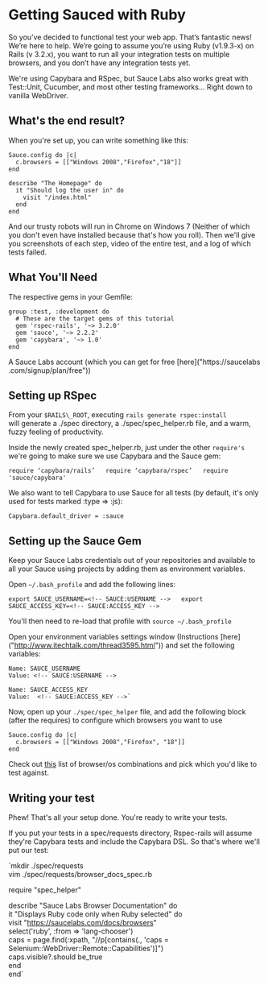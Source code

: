Getting Sauced with Ruby
============

So you’ve decided to functional test your web app.  That’s fantastic
news!  We’re here to help.  We’re going to assume you’re using Ruby
(v1.9.3-x) on Rails (v 3.2.x), you want to run all your integration tests
on multiple browsers, and you don’t have any integration tests yet.

We're using Capybara and RSpec, but Sauce Labs also works great with
Test::Unit, Cucumber, and most other testing frameworks... Right down to
vanilla WebDriver.

What's the end result?
--------------------------------

When you're set up, you can write something like this:

    Sauce.config do |c|
      c.browsers = [["Windows 2008","Firefox","18"]]
    end

    describe "The Homepage" do  
      it "Should log the user in" do  
        visit "/index.html"  
      end
    end
 
And our trusty robots will run in Chrome on Windows 7 (Neither of which you don't 
even have installed because that's how you roll).  Then we'll give you screenshots
of each step, video of the entire test, and a log of which tests failed.

What You'll Need
----------------

The respective gems in your Gemfile:

    group :test, :development do  
      # These are the target gems of this tutorial  
      gem 'rspec-rails', '~> 3.2.0'  
      gem 'sauce', '~> 2.2.2'  
      gem 'capybara', '~> 1.0'  
    end

A Sauce Labs account (which you can get for free [here]("https://saucelabs
.com/signup/plan/free"))

Setting up RSpec
-----------

From your `$RAILS\_ROOT`, executing `rails generate rspec:install`  
will generate a ./spec directory, a ./spec/spec_helper.rb file, and a warm,
fuzzy feeling of productivity.

Inside the newly created spec_helper.rb, just under the other `require's` we're
going to make sure we use Capybara and the Sauce gem:

`require ‘capybara/rails’  
require ‘capybara/rspec’  
require 'sauce/capybara'  `

We also want to tell Capybara to use Sauce for all tests (by default,
it's only used for tests marked :type => :js):

`Capybara.default_driver = :sauce`

Setting up the Sauce Gem
-------------------------

Keep your Sauce Labs credentials out of your repositories and available to
all your Sauce using projects by adding them as environment variables.

<!-- SAUCE:BEGIN_PLATFORM:MAC|LINUX -->  

Open `~/.bash_profile` and add the following lines:  
  
`export SAUCE_USERNAME=<!-- SAUCE:USERNAME -->  
export SAUCE_ACCESS_KEY=<!-- SAUCE:ACCESS_KEY -->`  

You'll then need to re-load that profile with `source ~/.bash_profile`  
<!-- SAUCE:END_PLATFORM -->  
<!-- SAUCE:BEGIN_PLATFORM:WIN -->  
Open your environment variables settings window (Instructions [here]
("http://www.itechtalk.com/thread3595.html")) and set the following variables:  

    Name: SAUCE_USERNAME  
    Value: <!-- SAUCE:USERNAME -->  
  
    Name: SAUCE_ACCESS_KEY  
    Value:  <!-- SAUCE:ACCESS_KEY -->`  
<!-- SAUCE:END_PLATFORM -->  

Now, open up your `./spec/spec_helper` file, and add the following block (after
 the requires) to configure which browsers you want to use

    Sauce.config do |c|  
      c.browsers = [["Windows 2008","Firefox", "18"]]  
    end

Check out [this]("http://www.saucelabs.com/browsers") list of browser/os
combinations and pick which you'd like to test against.

Writing your test
-----------------

Phew!  That's all your setup done.  You're ready to write your tests.

If you put your tests in a spec/requests directory, Rspec-rails will assume
they're Capybara tests and include the Capybara DSL.  So that's where we'll put
our test:

`mkdir ./spec/requests  
vim ./spec/requests/browser_docs_spec.rb  
  
require "spec_helper"

describe "Sauce Labs Browser Documentation" do  
    it "Displays Ruby code only when Ruby selected" do  
        visit "https://saucelabs.com/docs/browsers"  
        select('ruby', :from => 'lang-chooser')  
        caps = page.find(:xpath, "//p[contains(., 'caps = Selenium::WebDriver::Remote::Capabilities')]")  
        caps.visible?.should be_true  
    end  
end`